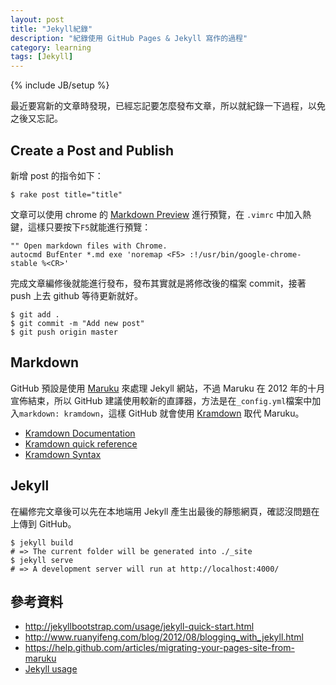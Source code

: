 ```yaml
---
layout: post
title: "Jekyll紀錄"
description: "紀錄使用 GitHub Pages & Jekyll 寫作的過程"
category: learning
tags: [Jekyll]
---
```

{% include JB/setup %}

最近要寫新的文章時發現，已經忘記要怎麼發布文章，所以就紀錄一下過程，以免之後又忘記。

## Create a Post and Publish ##

新增 post 的指令如下：

    $ rake post title="title"

文章可以使用 chrome 的 [Markdown Preview](https://chrome.google.com/webstore/detail/markdown-preview/jmchmkecamhbiokiopfpnfgbidieafmd) 進行預覽，在 `.vimrc` 中加入熱鍵，這樣只要按下`F5`就能進行預覽：

    "" Open markdown files with Chrome.
    autocmd BufEnter *.md exe 'noremap <F5> :!/usr/bin/google-chrome-stable %<CR>'

完成文章編修後就能進行發布，發布其實就是將修改後的檔案 commit，接著 push 上去 github 等待更新就好。

    $ git add .
    $ git commit -m "Add new post"
    $ git push origin master

## Markdown ##

GitHub 預設是使用 [Maruku](https://github.com/bhollis/maruku/) 來處理 Jekyll 網站，不過 Maruku 在 2012 年的十月宣佈結束，所以 GitHub 建議使用較新的直譯器，方法是在`_config.yml`檔案中加入`markdown: kramdown`，這樣 GitHub 就會使用 [Kramdown](https://github.com/gettalong/kramdown) 取代 Maruku。

* [Kramdown Documentation](http://kramdown.gettalong.org/quickref.html)
* [Kramdown quick reference](http://kramdown.gettalong.org/quickref.html)
* [Kramdown Syntax](http://kramdown.gettalong.org/syntax.html)

## Jekyll ##

在編修完文章後可以先在本地端用 Jekyll 產生出最後的靜態網頁，確認沒問題在上傳到 GitHub。

    $ jekyll build
    # => The current folder will be generated into ./_site
    $ jekyll serve
    # => A development server will run at http://localhost:4000/

## 參考資料 ##

* <http://jekyllbootstrap.com/usage/jekyll-quick-start.html>
* <http://www.ruanyifeng.com/blog/2012/08/blogging_with_jekyll.html>
* <https://help.github.com/articles/migrating-your-pages-site-from-maruku>
* [Jekyll usage](http://jekyllrb.com/docs/usage/)
